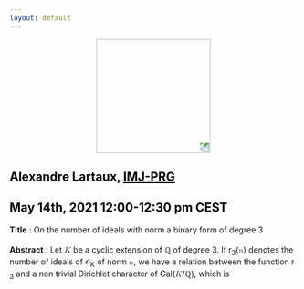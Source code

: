 ```yaml
---
layout: default
---
```


<p align="center">
  <img width="200" height="200" style="transform: rotate(0.5turn);" src="https://upload.wikimedia.org/wikipedia/commons/1/18/Rational_points_of_bounded_height_outside_the_27_lines_on_Clebsch%27s_diagonal_cubic_surface.png">
</p>

## <a style="color:black">Alexandre Lartaux,</a> <a href="https://www.google.com/search?client=firefox-b-d&q=imj-prg" style="color:black">IMJ-PRG</a>
## <c style="color:black">May 14th, 2021  12:00-12:30 pm CEST</c>

<b>Title</b> : On the number of ideals with norm a binary form of degree 3
<br>
<br>
<b>Abstract</b> : Let <math><mi>K</mi></math> be a cyclic extension of &#x211A; of degree 3. If r<math><sub><mi>3</mi></sub></math>(<math><mi>n</mi></math>) denotes the number of ideals of &#119978;<math><sub><mi>K</mi></sub></math> of norm <math><mi>n</mi></math>, we have a relation between the function r<math><sub><mi>3</mi></sub></math> and a non trivial Dirichlet character of Gal(<math><mi>K</mi></math>/&#x211A;), which is
